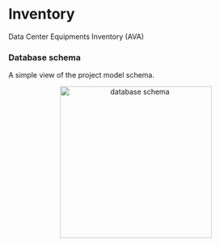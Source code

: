 # Inventory
 Data Center Equipments Inventory (AVA)


### Database schema
A simple view of the project model schema.
<p align="center">
<img src="" alt="database schema" width="300"/>
</p>